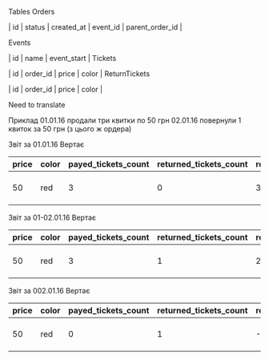 Tables
Orders

| id | status | created_at | event_id | parent_order_id |

Events

| id | name | event_start |
Tickets

| id | order_id | price | color |
ReturnTickets

| id | order_id | price | color |



Need to translate

Приклад
01.01.16 продали три квитки по 50 грн
02.01.16 повернули 1 квиток за 50 грн (з цього ж ордера)


Звіт за 01.01.16
Вертає

| price | color | payed_tickets_count | returned_tickets_count | result_tickets_count | total_price | event_name | event_start |
|---|---|---|---|---|---|---|---|
|50 | red | 3 | 0 | 3 | 150 | lolo | 2016-01-03 00:00:00 |

Звіт за 01-02.01.16
Вертає

| price | color | payed_tickets_count | returned_tickets_count | result_tickets_count | total_price | event_name | event_start |
|---|---|---|---|---|---|---|---|
|50 | red | 3 | 1 | 2 | 100 | lolo | 2016-01-03 00:00:00 |

Звіт за 002.01.16
Вертає

| price | color | payed_tickets_count | returned_tickets_count | result_tickets_count | total_price | event_name | event_start |
|---|---|---|---|---|---|---|---|
|50 | red | 0 | 1 | -1 | -50 | lolo | 2016-01-03 00:00:00 |
